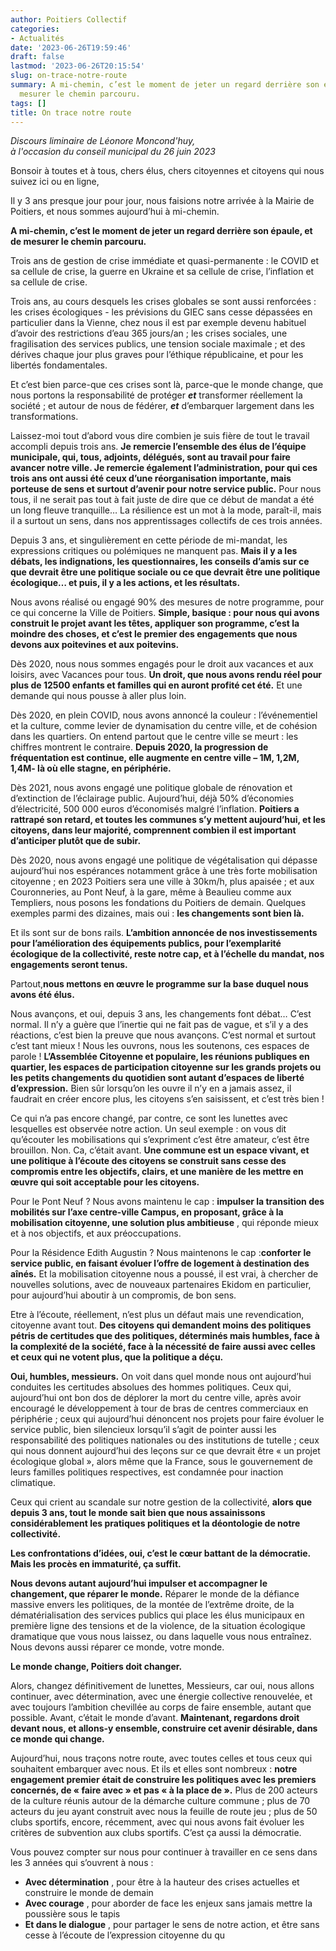 ```yaml
---
author: Poitiers Collectif
categories:
- Actualités
date: '2023-06-26T19:59:46'
draft: false
lastmod: '2023-06-26T20:15:54'
slug: on-trace-notre-route
summary: A mi-chemin, c’est le moment de jeter un regard derrière son épaule, et de
  mesurer le chemin parcouru.
tags: []
title: On trace notre route
---
```


_Discours liminaire de Léonore Moncond'huy,  
à l'occasion du conseil municipal du 26 juin 2023_

Bonsoir à toutes et à tous, chers élus, chers citoyennes et citoyens qui nous suivez ici ou en ligne,

Il y 3 ans presque jour pour jour, nous faisions notre arrivée à la Mairie de Poitiers, et nous sommes aujourd’hui à mi-chemin.

**A mi-chemin, c’est le moment de jeter un regard derrière son épaule, et de mesurer le chemin parcouru.**

Trois ans de gestion de crise immédiate et quasi-permanente : le COVID et sa cellule de crise, la guerre en Ukraine et sa cellule de crise, l’inflation et sa cellule de crise.

Trois ans, au cours desquels les crises globales se sont aussi renforcées : les crises écologiques - les prévisions du GIEC sans cesse dépassées en particulier dans la Vienne, chez nous il est par exemple devenu habituel d’avoir des restrictions d’eau 365 jours/an ; les crises sociales, une fragilisation des services publics, une tension sociale maximale ; et des dérives chaque jour plus graves pour l’éthique républicaine, et pour les libertés fondamentales.

Et c’est bien parce-que ces crises sont là, parce-que le monde change, que nous portons la responsabilité de protéger **_et_** transformer réellement la société ; et autour de nous de fédérer, **_et_** d’embarquer largement dans les transformations.

Laissez-moi tout d’abord vous dire combien je suis fière de tout le travail accompli depuis trois ans. **Je remercie l’ensemble des élus de l’équipe municipale, qui, tous, adjoints, délégués, sont au travail pour faire avancer notre ville. Je remercie également l’administration, pour qui ces trois ans ont aussi été ceux d’une réorganisation importante, mais porteuse de sens et surtout d’avenir pour notre service public.** Pour nous tous, il ne serait pas tout à fait juste de dire que ce début de mandat a été un long fleuve tranquille… La résilience est un mot à la mode, paraît-il, mais il a surtout un sens, dans nos apprentissages collectifs de ces trois années.

Depuis 3 ans, et singulièrement en cette période de mi-mandat, les expressions critiques ou polémiques ne manquent pas. **Mais il y a les débats, les indignations, les questionnaires, les conseils d’amis sur ce que devrait être une politique sociale ou ce que devrait être une politique écologique… et puis, il y a les actions, et les résultats.**

Nous avons réalisé ou engagé 90% des mesures de notre programme, pour ce qui concerne la Ville de Poitiers. **Simple, basique : pour nous qui avons construit le projet avant les têtes, appliquer son programme, c’est la moindre des choses, et c’est le premier des engagements que nous devons aux poitevines et aux poitevins.**

Dès 2020, nous nous sommes engagés pour le droit aux vacances et aux loisirs, avec Vacances pour tous. **Un droit, que nous avons rendu réel pour plus de 12500 enfants et familles qui en auront profité cet été.** Et une demande qui nous pousse à aller plus loin.

Dès 2020, en plein COVID, nous avons annoncé la couleur : l’événementiel et la culture, comme levier de dynamisation du centre ville, et de cohésion dans les quartiers. On entend partout que le centre ville se meurt : les chiffres montrent le contraire. **Depuis 2020, la progression de fréquentation est continue, elle augmente en centre ville – 1M, 1,2M, 1,4M- là où elle stagne, en périphérie.**

Dès 2021, nous avons engagé une politique globale de rénovation et d’extinction de l’éclairage public. Aujourd’hui, déjà 50% d’économies d’électricité, 500 000 euros d’économisés malgré l’inflation. **Poitiers a rattrapé son retard, et toutes les communes s’y mettent aujourd’hui, et les citoyens, dans leur majorité, comprennent combien il est important d’anticiper plutôt que de subir.**

Dès 2020, nous avons engagé une politique de végétalisation qui dépasse aujourd’hui nos espérances notamment grâce à une très forte mobilisation citoyenne ; en 2023 Poitiers sera une ville à 30km/h, plus apaisée ; et aux Couronneries, au Pont Neuf, à la gare, même à Beaulieu comme aux Templiers, nous posons les fondations du Poitiers de demain. Quelques exemples parmi des dizaines, mais oui : **les changements sont bien là.**

Et ils sont sur de bons rails. **L’ambition annoncée de nos investissements pour l’amélioration des équipements publics, pour l’exemplarité écologique de la collectivité, reste notre cap, et à l’échelle du mandat, nos engagements seront tenus.**

Partout,**nous mettons en œuvre le programme sur la base duquel nous avons été élus.**

Nous avançons, et oui, depuis 3 ans, les changements font débat… C’est normal. Il n’y a guère que l’inertie qui ne fait pas de vague, et s’il y a des réactions, c’est bien la preuve que nous avançons. C’est normal et surtout c’est tant mieux ! Nous les ouvrons, nous les soutenons, ces espaces de parole ! **L’Assemblée Citoyenne et populaire, les réunions publiques en quartier, les espaces de participation citoyenne sur les grands projets ou les petits changements du quotidien sont autant d’espaces de liberté d’expression.** Bien sûr lorsqu’on les ouvre il n’y en a jamais assez, il faudrait en créer encore plus, les citoyens s’en saisissent, et c’est très bien !

Ce qui n’a pas encore changé, par contre, ce sont les lunettes avec lesquelles est observée notre action. Un seul exemple : on vous dit qu’écouter les mobilisations qui s’expriment c’est être amateur, c’est être brouillon. Non. Ca, c’était avant. **Une commune est un espace vivant, et une politique à l’écoute des citoyens se construit sans cesse des compromis entre les objectifs, clairs, et une manière de les mettre en œuvre qui soit acceptable pour les citoyens.**

Pour le Pont Neuf ? Nous avons maintenu le cap : **impulser la transition des mobilités sur l’axe centre-ville Campus, en proposant, grâce à la mobilisation citoyenne, une solution plus ambitieuse** , qui réponde mieux et à nos objectifs, et aux préoccupations.

Pour la Résidence Edith Augustin ? Nous maintenons le cap :**conforter le service public, en faisant évoluer l’offre de logement à destination des aînés.** Et la mobilisation citoyenne nous a poussé, il est vrai, à chercher de nouvelles solutions, avec de nouveaux partenaires Ekidom en particulier, pour aujourd’hui aboutir à un compromis, de bon sens.

Etre à l’écoute, réellement, n’est plus un défaut mais une revendication, citoyenne avant tout. **Des citoyens qui demandent moins des politiques pétris de certitudes que des politiques, déterminés mais humbles, face à la complexité de la société, face à la nécessité de faire aussi avec celles et ceux qui ne votent plus, que la politique a déçu.**

**Oui, humbles, messieurs.** On voit dans quel monde nous ont aujourd’hui conduites les certitudes absolues des hommes politiques. Ceux qui, aujourd’hui ont bon dos de déplorer la mort du centre ville, après avoir encouragé le développement à tour de bras de centres commerciaux en périphérie ; ceux qui aujourd’hui dénoncent nos projets pour faire évoluer le service public, bien silencieux lorsqu’il s’agit de pointer aussi les responsabilité des politiques nationales ou des institutions de tutelle ; ceux qui nous donnent aujourd’hui des leçons sur ce que devrait être « un projet écologique global », alors même que la France, sous le gouvernement de leurs familles politiques respectives, est condamnée pour inaction climatique.

Ceux qui crient au scandale sur notre gestion de la collectivité, **alors que depuis 3 ans, tout le monde sait bien que nous assainissons considérablement les pratiques politiques et la déontologie de notre collectivité.**

**Les confrontations d’idées, oui, c’est le cœur battant de la démocratie. Mais les procès en immaturité, ça suffit.**

**Nous devons autant aujourd’hui impulser et accompagner le changement, que réparer le monde.** Réparer le monde de la défiance massive envers les politiques, de la montée de l’extrême droite, de la dématérialisation des services publics qui place les élus municipaux en première ligne des tensions et de la violence, de la situation écologique dramatique que vous nous laissez, ou dans laquelle vous nous entraînez. Nous devons aussi réparer ce monde, votre monde.

**Le monde change, Poitiers doit changer.**

Alors, changez définitivement de lunettes, Messieurs, car oui, nous allons continuer, avec détermination, avec une énergie collective renouvelée, et avec toujours l’ambition chevillée au corps de faire ensemble, autant que possible. Avant, c’était le monde d’avant. **Maintenant, regardons droit devant nous, et allons-y ensemble, construire cet avenir désirable, dans ce monde qui change.**

Aujourd’hui, nous traçons notre route, avec toutes celles et tous ceux qui souhaitent embarquer avec nous. Et ils et elles sont nombreux : **notre engagement premier était de construire les politiques avec les premiers concernés, de « faire avec » et pas « à la place de ».** Plus de 200 acteurs de la culture réunis autour de la démarche culture commune ; plus de 70 acteurs du jeu ayant construit avec nous la feuille de route jeu ; plus de 50 clubs sportifs, encore, récemment, avec qui nous avons fait évoluer les critères de subvention aux clubs sportifs. C’est ça aussi la démocratie.

Vous pouvez compter sur nous pour continuer à travailler en ce sens dans les 3 années qui s’ouvrent à nous :

  * **Avec détermination** , pour être à la hauteur des crises actuelles et construire le monde de demain
  * **Avec courage** , pour aborder de face les enjeux sans jamais mettre la poussière sous le tapis
  * **Et dans le dialogue** , pour partager le sens de notre action, et être sans cesse à l’écoute de l’expression citoyenne du qu
